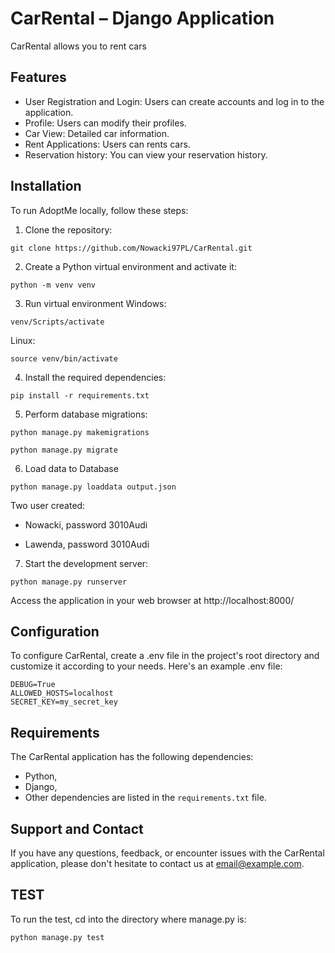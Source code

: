 # CarRental – Django Application
CarRental allows you to rent cars
## Features
- User Registration and Login: Users can create accounts and log in to the application.
- Profile: Users can modify their profiles.
- Car View: Detailed car information.
- Rent Applications: Users can rents cars. 
- Reservation history: You can view your reservation history.
## Installation
To run AdoptMe locally, follow these steps:
1. Clone the repository:
```
git clone https://github.com/Nowacki97PL/CarRental.git
```
2. Create a Python virtual environment and activate it:
```
python -m venv venv
```
3. Run virtual environment
Windows:
```
venv/Scripts/activate 
```
Linux:
```
source venv/bin/activate
```
4. Install the required dependencies:
```
pip install -r requirements.txt
```
5. Perform database migrations:
```
python manage.py makemigrations
```
```
python manage.py migrate
```
6. Load data to Database
```
python manage.py loaddata output.json
```
Two user created: 

- Nowacki, password 3010Audi

- Lawenda, password 3010Audi

7. Start the development server:
```
python manage.py runserver
```
Access the application in your web browser at http://localhost:8000/

## Configuration
To configure CarRental, create a .env file in the project's root directory and customize it according to 
your needs. Here's an example .env file:
```
DEBUG=True
ALLOWED_HOSTS=localhost
SECRET_KEY=my_secret_key
```

## Requirements
The CarRental application has the following dependencies:
- Python,
- Django,
- Other dependencies are listed in the `requirements.txt` file.
## Support and Contact
If you have any questions, feedback, or encounter issues with the CarRental application, please 
don't hesitate to contact us at email@example.com.
## TEST
To run the test, cd into the directory where manage.py is:
```
python manage.py test
```